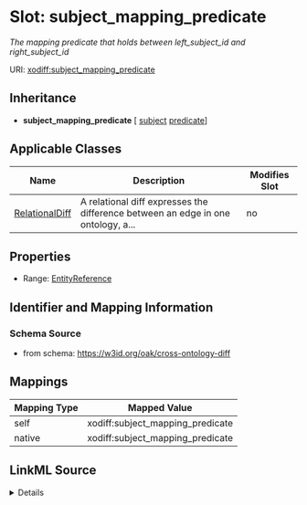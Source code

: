 

# Slot: subject_mapping_predicate


_The mapping predicate that holds between left_subject_id and right_subject_id_





URI: [xodiff:subject_mapping_predicate](https://w3id.org/oak/cross-ontology-diff/subject_mapping_predicate)




## Inheritance

* **subject_mapping_predicate** [ [subject](subject.md) [predicate](predicate.md)]






## Applicable Classes

| Name | Description | Modifies Slot |
| --- | --- | --- |
| [RelationalDiff](RelationalDiff.md) | A relational diff expresses the difference between an edge in one ontology, a... |  no  |







## Properties

* Range: [EntityReference](EntityReference.md)





## Identifier and Mapping Information







### Schema Source


* from schema: https://w3id.org/oak/cross-ontology-diff




## Mappings

| Mapping Type | Mapped Value |
| ---  | ---  |
| self | xodiff:subject_mapping_predicate |
| native | xodiff:subject_mapping_predicate |




## LinkML Source

<details>
```yaml
name: subject_mapping_predicate
description: The mapping predicate that holds between left_subject_id and right_subject_id
from_schema: https://w3id.org/oak/cross-ontology-diff
rank: 1000
mixins:
- subject
- predicate
alias: subject_mapping_predicate
owner: RelationalDiff
domain_of:
- RelationalDiff
range: EntityReference

```
</details>